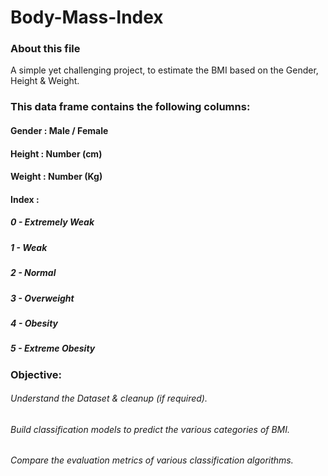 # Body-Mass-Index

### About this file
A simple yet challenging project, to estimate the BMI based on the Gender, Height & Weight.

### This data frame contains the following columns:

#### Gender : Male / Female
#### Height : Number (cm)
#### Weight : Number (Kg)
####  Index :
##### 0 - Extremely Weak
##### 1 - Weak
##### 2 - Normal
##### 3 - Overweight
##### 4 - Obesity
##### 5 - Extreme Obesity

### Objective:
###### Understand the Dataset & cleanup (if required).
###### Build classification models to predict the various categories of BMI.
###### Compare the evaluation metrics of various classification algorithms.

